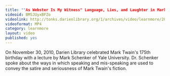 ```yaml
---
title: ""As Webster Is My Witness" Language, Lies, and Laughter in Mark Twain with Mark Schenker"
videoid: BMSJUyxBFZo
videolink: http://tonks.darienlibrary.org/1/archives/video/learnmore/20101130_schenker_webster_twain.mp4
videoformat: MP4
category: learnmore
layout: video
published: yes
---
```


On November 30, 2010, Darien Library celebrated Mark Twain's 175th birthday with a lecture by Mark Schenker of Yale University. Dr. Schenker spoke about the ways in which speaking and mis-speaking are used to convey the satire and seriousness of Mark Twain's fiction.